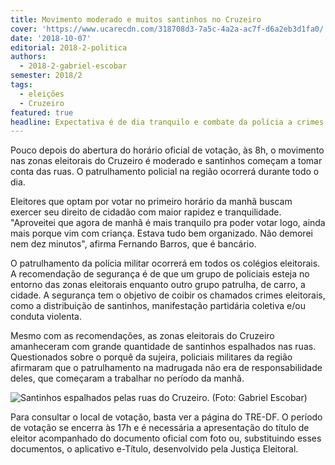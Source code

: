 ```yaml
---
title: Movimento moderado e muitos santinhos no Cruzeiro
cover: 'https://www.ucarecdn.com/318708d3-7a5c-4a2a-ac7f-d6a2eb3d1fa0/'
date: '2018-10-07'
editorial: 2018-2-politica
authors:
  - 2018-2-gabriel-escobar
semester: 2018/2
tags:
  - eleições
  - Cruzeiro
featured: true
headline: Expectativa é de dia tranquilo e combate da polícia a crimes eleitorais
---
```

Pouco depois do abertura do horário oficial de votação, às 8h, o movimento nas zonas eleitorais do Cruzeiro é moderado e santinhos começam a tomar conta das ruas. O patrulhamento policial na região ocorrerá durante todo o dia.

Eleitores que optam por votar no primeiro horário da manhã buscam exercer seu direito de cidadão com maior rapidez e tranquilidade. "Aproveitei que agora de manhã é mais tranquilo pra poder votar logo, ainda mais porque vim com criança. Estava tudo bem organizado. Não demorei nem dez minutos", afirma Fernando Barros, que é bancário.

O patrulhamento da polícia militar ocorrerá em todos os colégios eleitorais. A recomendação de segurança é de que um grupo de policiais esteja no entorno das zonas eleitorais enquanto outro grupo patrulha, de carro, a cidade. A segurança tem o objetivo de coibir os chamados crimes eleitorais, como a distribuição de santinhos, manifestação partidária coletiva e/ou conduta violenta.

Mesmo com as recomendações, as zonas eleitorais do Cruzeiro amanheceram com grande quantidade de santinhos espalhados nas ruas. Questionados sobre o porquê da sujeira, policiais militares da região afirmaram que o patrulhamento na madrugada não era de responsabilidade deles, que começaram a trabalhar no período da manhã.

![Santinhos espalhados pelas ruas do Cruzeiro. (Foto: Gabriel Escobar)](https://www.ucarecdn.com/75b04d97-71dc-40b8-bcaa-8474cc2dee10/)

Para consultar o local de votação, basta ver a página do TRE-DF. O período de votação se encerra às 17h e é necessária a apresentação do título de eleitor acompanhado do documento oficial com foto ou, substituindo esses documentos, o aplicativo e-Título, desenvolvido pela Justiça Eleitoral.
